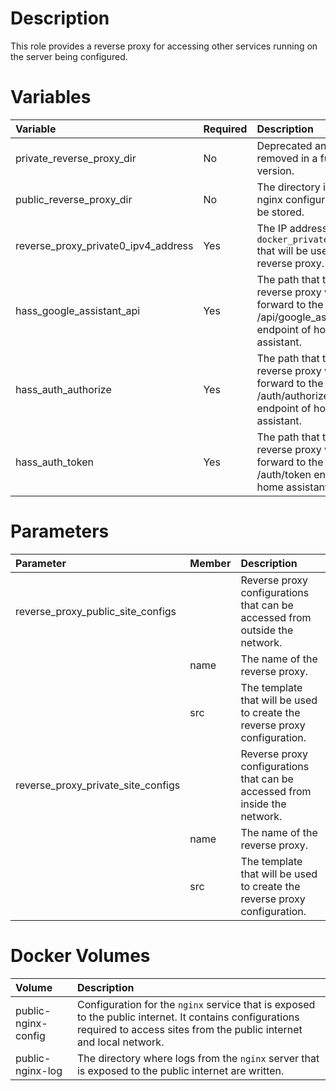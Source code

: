 # Description

This role provides a reverse proxy for accessing other services running on the server being configured.

# Variables

| Variable                            | Required | Description                                                                                           | Default                                  |
|:------------------------------------|:---------|:------------------------------------------------------------------------------------------------------|:-----------------------------------------|
| private_reverse_proxy_dir           | No       | Deprecated and will be removed in a future version.                                                   | `{{ docker_compose_dir }}/nginx-private` |
| public_reverse_proxy_dir            | No       | The directory in which nginx configuration will be stored.                                            | `{{ docker_compose_dir }}/nginx-public`  |
| reverse_proxy_private0_ipv4_address | Yes      | The IP address within `docker_private0_subnet` that will be used by the reverse proxy.                |                                          |
| hass_google_assistant_api           | Yes      | The path that the reverse proxy will forward to the /api/google_assistant endpoint of home assistant. |                                          |
| hass_auth_authorize                 | Yes      | The path that the reverse proxy will forward to the /auth/authorize endpoint of home assistant.       |                                          |
| hass_auth_token                     | Yes      | The path that the reverse proxy will forward to the /auth/token endpoint of home assistant.           |                                          |

# Parameters

| Parameter                          | Member | Description                                                                 |
|:-----------------------------------|:-------|:----------------------------------------------------------------------------|
| reverse_proxy_public_site_configs  |        | Reverse proxy configurations that can be accessed from outside the network. |
 |                                    | name   | The name of the reverse proxy.                                              |
 |                                    | src    | The template that will be used to create the reverse proxy configuration.   |
 | reverse_proxy_private_site_configs |        | Reverse proxy configurations that can be accessed from inside the network.  |
|                                    | name   | The name of the reverse proxy.                                              |
 |                                    | src    | The template that will be used to create the reverse proxy configuration.   |

# Docker Volumes

 | Volume              | Description                                                                                                                                                                    |
|:--------------------|:-------------------------------------------------------------------------------------------------------------------------------------------------------------------------------|
 | public-nginx-config | Configuration for the `nginx` service that is exposed to the public internet.  It contains configurations required to access sites from the public internet and local network. |
 | public-nginx-log    | The directory where logs from the `nginx` server that is exposed to the public internet are written.                                                                           |

